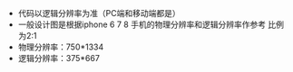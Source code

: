 * 代码以逻辑分辨率为准（PC端和移动端都是）
* 一般设计图是根据iphone 6 7 8 手机的物理分辨率和逻辑分辨率作参考 比例为2:1
* 物理分辨率：750*1334 
* 逻辑分辨率：375*667


